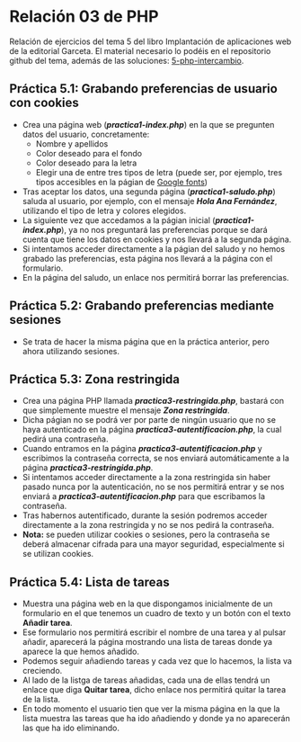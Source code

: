 # Relación 03 de PHP

Relación de ejercicios del tema 5 del libro Implantación de aplicaciones web de la editorial Garceta. El material necesario lo podéis en el repositorio github del tema, además de las soluciones: [5-php-intercambio](https://github.com/jorgesancheznet/libro-iaw/tree/master/5-php-intercambio).

## Práctica 5.1: Grabando preferencias de usuario con cookies

- Crea una página web (***practica1-index.php***) en la que se pregunten datos del usuario, concretamente:
    - Nombre y apellidos
    - Color deseado para el fondo
    - Color deseado para la letra
    - Elegir una de entre tres tipos de letra (puede ser, por ejemplo, tres tipos accesibles en la págian de [Google fonts](https://fonts.google.com/))
- Tras aceptar los datos, una segunda página (***practica1-saludo.php***) saluda al usuario, por ejemplo, con el mensaje ***Hola Ana Fernández***, utilizando el tipo de letra y colores elegidos.
- La siguiente vez que accedamos a la págian inicial (***practica1-index.php***), ya no nos preguntará las preferencias porque se dará cuenta que tiene los datos en cookies y nos llevará a la segunda página.
- Si intentamos acceder directamente a la págian del saludo y no hemos grabado las preferencias, esta página nos llevará a la página con el formulario.
- En la página del saludo, un enlace nos permitirá borrar las preferencias.

## Práctica 5.2: Grabando preferencias mediante sesiones

- Se trata de hacer la misma página que en la práctica anterior, pero ahora utilizando sesiones.

## Práctica 5.3: Zona restringida

- Crea una página PHP llamada ***practica3-restringida.php***, bastará con que simplemente muestre el mensaje ***Zona restringida***.
- Dicha págian no se podrá ver por parte de ningún usuario que no se haya autenticado en la página ***practica3-autentificacion.php***, la cual pedirá una contraseña.
- Cuando entramos en la página ***practica3-autentificacion.php*** y escribimos la contraseña correcta, se nos enviará automáticamente a la página ***practica3-restringida.php***.
- Si intentamos acceder directamente a la zona restringida sin haber pasado nunca por la autenticación, no se nos permitirá entrar y se nos enviará a ***practica3-autentificacion.php*** para que escribamos la contraseña.
- Tras habernos autentificado, durante la sesión podremos acceder directamente a la zona restringida y no se nos pedirá la contraseña.
- **Nota:** se pueden utilizar cookies o sesiones, pero la contraseña se deberá almacenar cifrada para una mayor seguridad, especialmente si se utilizan cookies.

## Práctica 5.4: Lista de tareas

- Muestra una página web en la que dispongamos inicialmente de un formulario en el que tenemos un cuadro de texto y un botón con el texto **Añadir tarea**.
- Ese formulario nos permitirá escribir el nombre de una tarea y al pulsar añadir, aparecerá la página mostrando una lista de tareas donde ya aparece la que hemos añadido.
- Podemos seguir añadiendo tareas y cada vez que lo hacemos, la lista va creciendo.
- Al lado de la listga de tareas añadidas, cada una de ellas tendrá un enlace que diga **Quitar tarea**, dicho enlace nos permitirá quitar la tarea de la lista.
- En todo momento el usuario tien que ver la misma página en la que la lista muestra las tareas que ha ido añadiendo y donde ya no aparecerán las que ha ido eliminando.

